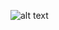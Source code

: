 ![alt text](https://raw.githubusercontent.com/cat-milk/Anime-Girls-Holding-Programming-Books/master/Rust/Miyamizu_Mitsuha_On_Ownership_And_Borrowing.jpg)
